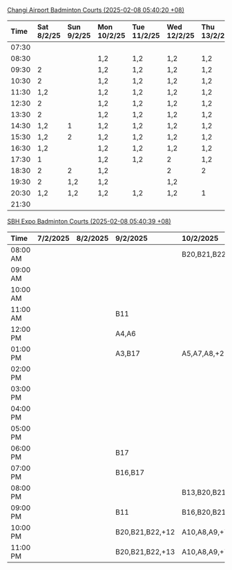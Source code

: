 [Changi Airport Badminton Courts (2025-02-08 05:40:20 +08)](https://www.carc.org.sg/FacilityBooking.aspx)

| Time   | Sat 8/2/25   | Sun 9/2/25   | Mon 10/2/25   | Tue 11/2/25   | Wed 12/2/25   | Thu 13/2/25   | Fri 14/2/25   |
|:-------|:-------------|:-------------|:--------------|:--------------|:--------------|:--------------|:--------------|
| 07:30  |              |              |               |               |               |               |               |
| 08:30  |              |              | 1,2           | 1,2           | 1,2           | 1,2           | 1,2           |
| 09:30  | 2            |              | 1,2           | 1,2           | 1,2           | 1,2           | 1,2           |
| 10:30  | 2            |              | 1,2           | 1,2           | 1,2           | 1,2           | 1,2           |
| 11:30  | 1,2          |              | 1,2           | 1,2           | 1,2           | 1,2           | 1,2           |
| 12:30  | 2            |              | 1,2           | 1,2           | 1,2           | 1,2           | 1,2           |
| 13:30  | 2            |              | 1,2           | 1,2           | 1,2           | 1,2           | 1,2           |
| 14:30  | 1,2          | 1            | 1,2           | 1,2           | 1,2           | 1,2           | 1,2           |
| 15:30  | 1,2          | 2            | 1,2           | 1,2           | 1,2           | 1,2           | 1,2           |
| 16:30  | 1,2          |              | 1,2           | 1,2           | 1,2           | 1,2           | 1,2           |
| 17:30  | 1            |              | 1,2           | 1,2           | 2             | 1,2           | 1,2           |
| 18:30  | 2            | 2            | 1,2           |               | 2             | 2             | 1             |
| 19:30  | 2            | 1,2          | 1,2           |               | 1,2           |               |               |
| 20:30  | 1,2          | 1,2          | 1,2           | 1,2           | 1,2           | 1             |               |
| 21:30  |              |              |               |               |               |               |               |

[SBH Expo Badminton Courts (2025-02-08 05:40:39 +08)](https://singaporebadmintonhall.getomnify.com/widgets/O3MRKGBH359GA55KHMG1RD)

| Time     | 7/2/2025   | 8/2/2025   | 9/2/2025        | 10/2/2025       | 11/2/2025      | 12/2/2025      | 13/2/2025      |
|:---------|:-----------|:-----------|:----------------|:----------------|:---------------|:---------------|:---------------|
| 08:00 AM |            |            |                 | B20,B21,B22,+5  | B19,B21,B22,+8 | B19,B21,B22,+9 | B19,B21,B22,+8 |
| 09:00 AM |            |            |                 |                 | B19,B21,B22,+9 | B19,B21,B22,+9 | B19,B21,B22,+9 |
| 10:00 AM |            |            |                 |                 | B19,B21,B22,+6 | B19,B20,B21,+4 | B19,B20,B22,+6 |
| 11:00 AM |            |            | B11             |                 | B20,B21,B22,+5 | B19,B20,B21,+5 | B19,B20,B22,+6 |
| 12:00 PM |            |            | A4,A6           |                 | B19,B21,B22,+9 | B19,B21,B22,+9 | B19,B21,B22,+9 |
| 01:00 PM |            |            | A3,B17          | A5,A7,A8,+2     | B19,B21,B22,+9 | B19,B21,B22,+9 | B19,B21,B22,+9 |
| 02:00 PM |            |            |                 |                 | B19,B21,B22,+6 | B19,B21,B22,+8 | B19,B21,B22,+9 |
| 03:00 PM |            |            |                 |                 | B12            | B19,B20,B21,+5 | B19,B21,B22,+4 |
| 04:00 PM |            |            |                 |                 |                | B13,B16,B21,+2 |                |
| 05:00 PM |            |            |                 |                 |                |                |                |
| 06:00 PM |            |            | B17             |                 |                |                |                |
| 07:00 PM |            |            | B16,B17         |                 |                |                |                |
| 08:00 PM |            |            |                 | B13,B20,B21,+2  |                |                |                |
| 09:00 PM |            |            | B11             | B16,B20,B21,+10 |                |                |                |
| 10:00 PM |            |            | B20,B21,B22,+12 | A10,A8,A9,+7    |                |                |                |
| 11:00 PM |            |            | B20,B21,B22,+13 | A10,A8,A9,+7    |                |                |                |
